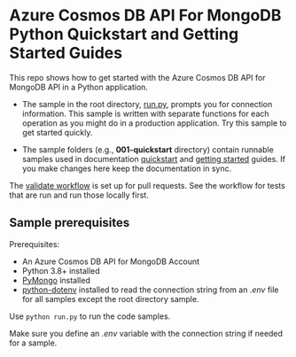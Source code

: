 # Azure Cosmos DB API For MongoDB Python Quickstart and Getting Started Guides

This repo shows how to get started with the Azure Cosmos DB API for MongoDB API in a Python application.

* The sample in the root directory, [run.py](run.py), prompts you for connection information. This sample is written with separate functions for each operation as you might do in a production application. Try this sample to get started quickly.

* The sample folders (e.g., **001-quickstart** directory) contain runnable samples used in documentation [quickstart](https://learn.microsoft.com/azure/cosmos-db/mongodb/quickstart-python) and [getting started](https://learn.microsoft.com/azure/cosmos-db/mongodb/how-to-python-get-started) guides. If you make changes here keep the documentation in sync.

The [validate workflow](./github/workflows/validate.yml) is set up for pull requests. See the workflow for tests that are run and run those locally first.

## Sample prerequisites

Prerequisites:

* An Azure Cosmos DB API for MongoDB Account
* Python 3.8+ installed
* [PyMongo](https://www.mongodb.com/docs/drivers/pymongo/) installed
* [python-dotenv](https://pypi.org/project/python-dotenv/) installed to read the connection string from an *.env* file for all samples except the root directory sample.

Use `python run.py` to run the code samples. 

Make sure you define an *.env* variable with the connection string if needed for a sample.